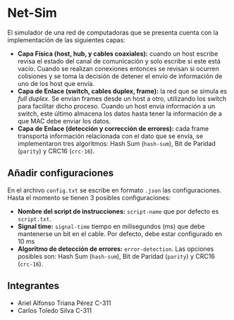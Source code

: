 # Net-Sim

El simulador de una red de computadoras que se presenta cuenta con la implementación de las siguientes capas:

* **Capa Física (host, hub, y cables coaxiales):** cuando un host escribe revisa el estado del canal de comunicación y solo escribe si este está vacío. Cuando se realizan conexiones entonces se revisan si ocurren colisiones y se toma la decisión de detener el envío de información de uno de los host que envía.
* **Capa de Enlace (switch, cables duplex, frame):** la red que se simula es _full duplex_. Se envían frames desde un host a otro, utilizando los switch para facilitar dicho proceso. Cuando un host envía información a un switch, este último almacena los datos hasta tener la información de a que MAC debe enviar los datos.
* **Capa de Enlace (detección y corrección de errores):** cada frame transporta información relacionada con el dato que se envía, se implementaron tres algoritmos: Hash Sum (`hash-sum`), Bit de Paridad (`parity`) y CRC16 (`crc-16`).

## Añadir configuraciones

En el archivo `config.txt` se escribe en formato `.json` las configuraciones. Hasta el momento se tienen 3 posibles configuraciones:

* **Nombre del script de instrucciones:** `script-name` que por defecto es `script.txt`.
* **Signal time:** `signal-time` tiempo en milisegundos (ms) que debe mantenerse un bit en el cable. Por defecto, debe estar configurado en 10 ms
* **Algoritmo de detección de errores:** `error-detection`. Las opciones posibles son: Hash Sum (`hash-sum`), Bit de Paridad (`parity`) y CRC16 (`crc-16`).

## Integrantes

* Ariel Alfonso Triana Pérez C-311
* Carlos Toledo Silva C-311